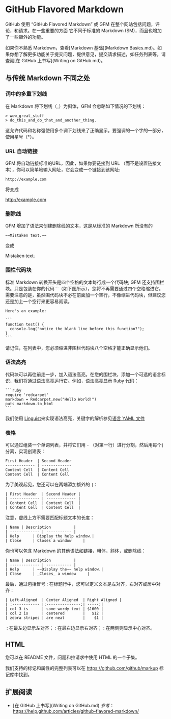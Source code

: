 GitHub Flavored Markdown
====

GitHub 使用 “GitHub Flavored Markdown” 或 GFM 在整个网站包括问题，评论，和请求。在一些重要的方面 它不同于标准的 Markdown (SM)，而且也增加了一些额外的功能。

如果你不熟悉 Markdown，查看[Markdown 基础](Markdown Basics.md)。如果你想了解更多功能关于提交问题，提供意见，提交请求描述，如任务列表等，请查阅[在 GitHub 上书写](Writing on GitHub.md)。

## 与传统  Markdown 不同之处

### 词中的多重下划线

在 Markdown 将下划线（_）为斜体，GFM 会忽略如下情况的下划线：

```
> wow_great_stuff
> do_this_and_do_that_and_another_thing.
```

这允许代码和名称强使用多个调下划线来了正确显示。要强调的一个字的一部分，使用星号（*）。

### URL 自动链接

GFM 将自动链接标准的URL，因此，如果你要链接到 URL （而不是设置链接文本），你可以简单地输入网址，它会变成一个链接到该网址:

```
http://example.com
```

将变成

http://example.com

### 删除线

GFM 增加了语法来创建删除线的文本，这是从标准的 Markdown 所没有的

```
~~Mistaken text.~~
```

变成

~~Mistaken text.~~


### 围栏代码块

标准 Markdown 转换开头是四个空格的文本每行成一个代码块; GFM 还支持围栏块。只是包装在你的代码```（如下图所示），您将不再需要通过四个空格缩进它。需要注意的是，虽然围代码块不必在前面加一个空行，不像缩进代码块，但建议您还是加上一个空行来更容易阅读。

	Here's an example:
	
	```
	function test() {
	  console.log("notice the blank line before this function?");
	}
	```

请记住，在列表中，您必须缩进非围栏代码块八个空格才能正确显示他们。

### 语法高亮

代码块可以再往前走一步，加入语法高亮。在您的围栏块，添加一个可选的语言标识，我们将通过语法高亮运行它。例如，语法高亮显示 Ruby 代码：

	```ruby
	require 'redcarpet'
	markdown = Redcarpet.new("Hello World!")
	puts markdown.to_html
	```
我们使用 [Linguist](https://github.com/github/linguist)来实现语法高亮，关键字的解析参见[语言 YAML 文件](https://github.com/github/linguist/blob/master/lib/linguist/languages.yml)

### 表格

可以通过组装一个单词列表，并将它们用 `-` （对第一行）进行分割，然后用每个`|`分离，实现创建表：

	First Header  | Second Header
	------------- | -------------
	Content Cell  | Content Cell
	Content Cell  | Content Cell

为了美观起见，您还可以在两端添加额外的 `|`：

	| First Header  | Second Header |
	| ------------- | ------------- |
	| Content Cell  | Content Cell  |
	| Content Cell  | Content Cell  |

注意，虚线上方不需要匹配标题文本的长度：

	| Name | Description          |
	| ------------- | ----------- |
	| Help      | Display the help window.|
	| Close     | Closes a window     |

你也可以包含 Markdown 的其他语法如链接，粗体，斜体，或删除线：

	| Name | Description          |
	| ------------- | ----------- |
	| Help      | ~~Display the~~ help window.|
	| Close     | _Closes_ a window     |

最后，通过包括冒号`：`在标题行中，您可以定义文本是左对齐，右对齐或居中对齐：

	| Left-Aligned  | Center Aligned  | Right Aligned |
	| :------------ |:---------------:| -----:|
	| col 3 is      | some wordy text | $1600 |
	| col 2 is      | centered        |   $12 |
	| zebra stripes | are neat        |    $1 |

`：`在最左边显示左对齐；`：`在最右边显示右对齐；`：`在两侧则显示中心对齐。

## HTML

您可以在 README 文件，问题和拉请求中使用 HTML 的一个子集。

我们支持的标记和属性的完整列表可以在 <https://github.com/github/markup> 标记库中找到。

## 扩展阅读

* [在 GitHub 上书写](Writing on GitHub.md)
*参考*：<https://help.github.com/articles/github-flavored-markdown/>

